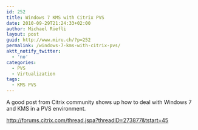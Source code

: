 ```yaml
---
id: 252
title: Windows 7 KMS with Citrix PVS
date: 2010-09-29T21:24:33+02:00
author: Michael Rüefli
layout: post
guid: http://www.miru.ch/?p=252
permalink: /windows-7-kms-with-citrix-pvs/
aktt_notify_twitter:
  - 'no'
categories:
  - PVS
  - Virtualization
tags:
  - KMS PVS
---
```

A good post from Citrix community shows up how to deal with Windows 7 and KMS in a PVS environment.

<a href="http://forums.citrix.com/thread.jspa?threadID=273877&tstart=45" target="_blank">http://forums.citrix.com/thread.jspa?threadID=273877&tstart=45</a>